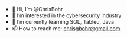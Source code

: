 - 👋 Hi, I’m @ChrisBohr
- 👀 I’m interested in the cybersecurity industry
- 🌱 I’m currently learning SQL, Tableu, Java
- 📫 How to reach me: chrisgbohr@gmail.com

<!---
ChrisBohr/ChrisBohr is a ✨ special ✨ repository because its `README.md` (this file) appears on your GitHub profile.
You can click the Preview link to take a look at your changes.
--->
